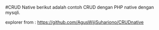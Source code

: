 #CRUD Native
berikut adalah contoh CRUD dengan PHP native dengan mysqli.

explorer from : https://github.com/AgusWijiSuhariono/CRUDnative